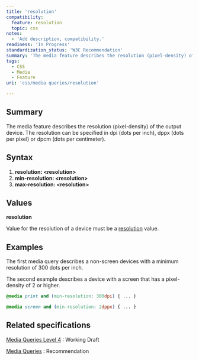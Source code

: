 ```yaml
---
title: 'resolution'
compatibility:
  feature: resolution
  topic: css
notes:
  - 'Add description, compatibility.'
readiness: 'In Progress'
standardization_status: 'W3C Recommendation'
summary: 'The media feature describes the resolution (pixel-density) of the output device. The resolution can be specified in dpi (dots per inch), dppx (dots per pixel) or dpcm (dots per centimeter).'
tags:
  - CSS
  - Media
  - Feature
uri: 'css/media queries/resolution'

---
```

## Summary

The media feature describes the resolution (pixel-density) of the output device. The resolution can be specified in dpi (dots per inch), dppx (dots per pixel) or dpcm (dots per centimeter).

## Syntax

1.  **resolution: \<resolution\>**
2.  **min-resolution: \<resolution\>**
3.  **max-resolution: \<resolution\>**

## Values

**resolution**

Value for the resolution of a device must be a [resolution](/css/data_types/resolution) value.

## Examples

The first media query describes a non-screen devices with a minimum resolution of 300 dots per inch.

The second example describes a device with a screen that has a pixel-density of 2 or higher.

``` css
@media print and (min-resolution: 300dpi) { ... }

@media screen and (min-resolution: 2dppx) { ... }
```

## Related specifications

[Media Queries Level 4](http://www.w3.org/TR/mediaqueries-4/)
:   Working Draft

[Media Queries](http://www.w3.org/TR/css3-mediaqueries/)
:   Recommendation

